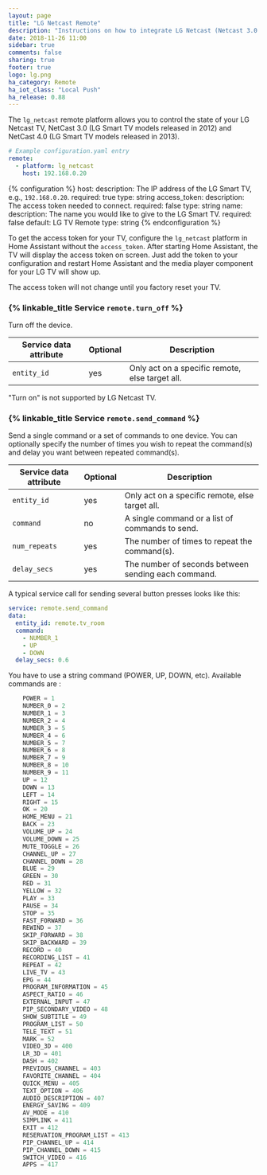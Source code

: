 ```yaml
---
layout: page
title: "LG Netcast Remote"
description: "Instructions on how to integrate LG Netcast (Netcast 3.0 & 4.0) remotes into Home Assistant."
date: 2018-11-26 11:00
sidebar: true
comments: false
sharing: true
footer: true
logo: lg.png
ha_category: Remote
ha_iot_class: "Local Push"
ha_release: 0.88
---
```


The `lg_netcast` remote platform allows you to control the state of your LG Netcast TV, NetCast 3.0 (LG Smart TV models released in 2012) and NetCast 4.0 (LG Smart TV models released in 2013).


```yaml
# Example configuration.yaml entry
remote:
  - platform: lg_netcast
    host: 192.168.0.20
```

{% configuration %}
host:
  description: The IP address of the LG Smart TV, e.g., `192.168.0.20`.
  required: true
  type: string
access_token:
  description: The access token needed to connect.
  required: false
  type: string
name:
  description: The name you would like to give to the LG Smart TV.
  required: false
  default: LG TV Remote
  type: string
{% endconfiguration %}

To get the access token for your TV, configure the `lg_netcast` platform in Home Assistant without the `access_token`.
After starting Home Assistant, the TV will display the access token on screen.
Just add the token to your configuration and restart Home Assistant and the media player component for your LG TV will show up.

<p class='note'>
The access token will not change until you factory reset your TV.
</p>

### {% linkable_title Service `remote.turn_off` %}

Turn off the device.

| Service data attribute | Optional | Description |
| ---------------------- | -------- | ----------- |
| `entity_id`            |      yes | Only act on a specific remote, else target all.


<p class='note'>
"Turn on" is not supported by LG Netcast TV.
</p>


### {% linkable_title Service `remote.send_command` %}

Send a single command or a set of commands to one device. You can optionally specify the number of times you wish to repeat the command(s) and delay you want between repeated command(s).

| Service data attribute | Optional | Description |
| ---------------------- | -------- | ----------- |
| `entity_id`            |      yes | Only act on a specific remote, else target all.
| `command`              |       no | A single command or a list of commands to send.
| `num_repeats`          |      yes | The number of times to repeat the command(s).
| `delay_secs`           |      yes | The number of seconds between sending each command.

A typical service call for sending several button presses looks like this:

```yaml
service: remote.send_command
data:
  entity_id: remote.tv_room
  command:
    - NUMBER_1
    - UP
    - DOWN
  delay_secs: 0.6
```

You have to use a string command (POWER, UP, DOWN, etc).
Available commands are :

```python
    POWER = 1
    NUMBER_0 = 2
    NUMBER_1 = 3
    NUMBER_2 = 4
    NUMBER_3 = 5
    NUMBER_4 = 6
    NUMBER_5 = 7
    NUMBER_6 = 8
    NUMBER_7 = 9
    NUMBER_8 = 10
    NUMBER_9 = 11
    UP = 12
    DOWN = 13
    LEFT = 14
    RIGHT = 15
    OK = 20
    HOME_MENU = 21
    BACK = 23
    VOLUME_UP = 24
    VOLUME_DOWN = 25
    MUTE_TOGGLE = 26
    CHANNEL_UP = 27
    CHANNEL_DOWN = 28
    BLUE = 29
    GREEN = 30
    RED = 31
    YELLOW = 32
    PLAY = 33
    PAUSE = 34
    STOP = 35
    FAST_FORWARD = 36
    REWIND = 37
    SKIP_FORWARD = 38
    SKIP_BACKWARD = 39
    RECORD = 40
    RECORDING_LIST = 41
    REPEAT = 42
    LIVE_TV = 43
    EPG = 44
    PROGRAM_INFORMATION = 45
    ASPECT_RATIO = 46
    EXTERNAL_INPUT = 47
    PIP_SECONDARY_VIDEO = 48
    SHOW_SUBTITLE = 49
    PROGRAM_LIST = 50
    TELE_TEXT = 51
    MARK = 52
    VIDEO_3D = 400
    LR_3D = 401
    DASH = 402
    PREVIOUS_CHANNEL = 403
    FAVORITE_CHANNEL = 404
    QUICK_MENU = 405
    TEXT_OPTION = 406
    AUDIO_DESCRIPTION = 407
    ENERGY_SAVING = 409
    AV_MODE = 410
    SIMPLINK = 411
    EXIT = 412
    RESERVATION_PROGRAM_LIST = 413
    PIP_CHANNEL_UP = 414
    PIP_CHANNEL_DOWN = 415
    SWITCH_VIDEO = 416
    APPS = 417
```

